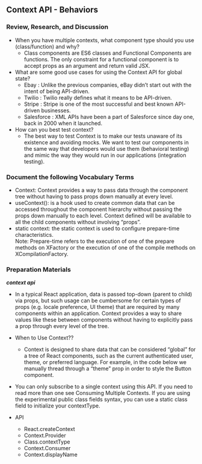 ## Context API - Behaviors

### Review, Research, and Discussion
- When you have multiple contexts, what component type should you use (class/function) and why?
    - Class components are ES6 classes and Functional Components are functions. The only constraint for a functional component is to accept props as an argument and return valid JSX.
- What are some good use cases for using the Context API for global state?
    - Ebay : Unlike the previous companies, eBay didn’t start out with the intent of being API-driven.
    - Twilio : Twilio really defines what it means to be API-driven.
    - Stripe : Stripe is one of the most successful and best known API-driven businesses.
    - Salesforce : XML APIs have been a part of Salesforce since day one, back in 2000 when it launched.
- How can you best test context?
    - The best way to test Context is to make our tests unaware of its existence and avoiding mocks. We want to test our components in the same way that developers would use them (behavioral testing) and mimic the way they would run in our applications (integration testing).


### Document the following Vocabulary Terms
- Context: Context provides a way to pass data through the component tree without having to pass props down manually at every level.
- useContext(): is a hook used to create common data that can be accessed throughout the component hierarchy without passing the props down manually to each level. Context defined will be available to all the child components without involving “props”.
- static context: the static context is used to configure prepare-time characteristics.                   
 Note: Prepare-time refers to the execution of one of the prepare methods on XFactory or the execution of one of the compile methods on XCompilationFactory.

### Preparation Materials
***context api***                    
- In a typical React application, data is passed top-down (parent to child) via props, but such usage can be cumbersome for certain types of props (e.g. locale preference, UI theme) that are required by many components within an application. Context provides a way to share values like these between components without having to explicitly pass a prop through every level of the tree.                     

- When to Use Context?? 
    - Context is designed to share data that can be considered “global” for a tree of React components, such as the current authenticated user, theme, or preferred language. For example, in the code below we manually thread through a “theme” prop in order to style the Button component.                                       

- You can only subscribe to a single context using this API. If you need to read more than one see Consuming Multiple Contexts. If you are using the experimental public class fields syntax, you can use a static class field to initialize your contextType.             

- API
    - React.createContext
    - Context.Provider
    - Class.contextType
    - Context.Consumer
    - Context.displayName


